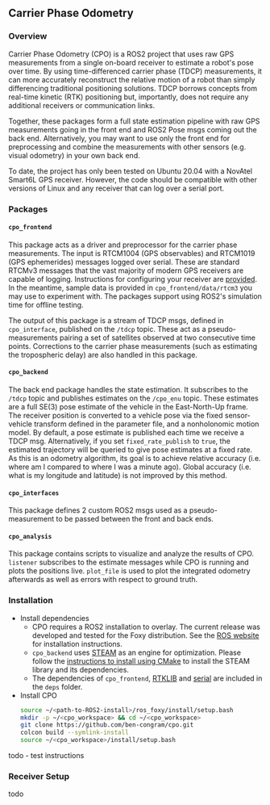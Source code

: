 ## Carrier Phase Odometry

### Overview
Carrier Phase Odometry (CPO) is a ROS2 project that uses raw GPS measurements from a single on-board receiver to estimate a robot's pose over time.
By using time-differenced carrier phase (TDCP) measurements, it can more accurately reconstruct the relative motion of a robot than simply differencing traditional positioning solutions.
TDCP borrows concepts from real-time kinetic (RTK) positioning but, importantly, does not require any additional receivers or communication links.

Together, these packages form a full state estimation pipeline with raw GPS measurements going in the front end and ROS2 Pose msgs coming out the back end.
Alternatively, you may want to use only the front end for preprocessing and combine the measurements with other sensors (e.g. visual odometry) in your own back end.

To date, the project has only been tested on Ubuntu 20.04 with a NovAtel Smart6L GPS receiver.
However, the code should be compatible with other versions of Linux and any receiver that can log over a serial port.

### Packages

#### `cpo_frontend`

This package acts as a driver and preprocessor for the carrier phase measurements.
The input is RTCM1004 (GPS observables) and RTCM1019 (GPS ephemerides) messages logged over serial.
These are standard RTCMv3 messages that the vast majority of modern GPS receivers are capable of logging.
Instructions for configuring your receiver are [provided](#receiver-setup).
In the meantime, sample data is provided in `cpo_frontend/data/rtcm3` you may use to experiment with.
The packages support using ROS2's simulation time for offline testing.

The output of this package is a stream of TDCP msgs, defined in `cpo_interface`, published on the `/tdcp` topic.
These act as a pseudo-measurements pairing a set of satellites observed at two consecutive time points.
Corrections to the carrier phase measurements (such as estimating the tropospheric delay) are also handled in this package.

#### `cpo_backend`

The back end package handles the state estimation.
It subscribes to the `/tdcp` topic and publishes estimates on the `/cpo_enu` topic.
These estimates are a full SE(3) pose estimate of the vehicle in the East-North-Up frame.
The receiver position is converted to a vehicle pose via the fixed sensor-vehicle transform defined in the parameter file, and a nonholonomic motion model.
By default, a pose estimate is published each time we receive a TDCP msg.
Alternatively, if you set `fixed_rate_publish` to `true`, the estimated trajectory will be queried to give pose estimates at a fixed rate.
As this is an odometry algorithm, its goal is to achieve relative accuracy (i.e. where am I compared to where I was a minute ago).
Global accuracy (i.e. what is my longitude and latitude) is not improved by this method.

#### `cpo_interfaces`

This package defines 2 custom ROS2 msgs used as a pseudo-measurement to be passed between the front and back ends.

#### `cpo_analysis`

This package contains scripts to visualize and analyze the results of CPO.
`listener` subscribes to the estimate messages while CPO is running and plots the positions live.
`plot_file` is used to plot the integrated odometry afterwards as well as errors with respect to ground truth.

### Installation
- Install dependencies
  - CPO requires a ROS2 installation to overlay.
    The current release was developed and tested for the Foxy distribution.
    See the [ROS website](https://docs.ros.org/en/foxy/Installation.html) for installation instructions.
  - `cpo_backend` uses [STEAM](https://github.com/utiasASRL/steam) as an engine for optimization.
    Please follow the [instructions to install using CMake](https://github.com/utiasASRL/steam/blob/develop/INSTALL.md) to install the STEAM library and its dependencies.
  - The dependencies of `cpo_frontend`, [RTKLIB](https://github.com/tomojitakasu/RTKLIB) and [serial](https://github.com/cottsay/serial) are included in the `deps` folder.
- Install CPO
  ```bash
  source ~/<path-to-ROS2-install>/ros_foxy/install/setup.bash
  mkdir -p ~/<cpo_workspace> && cd ~/<cpo_workspace>
  git clone https://github.com/ben-congram/cpo.git
  colcon build --symlink-install
  source ~/<cpo_workspace>/install/setup.bash
  ```


todo - test instructions

### Receiver Setup
todo